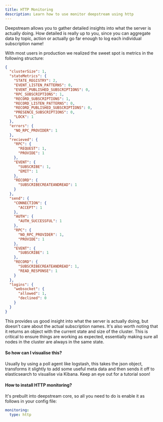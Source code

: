 ```yaml
---
title: HTTP Monitoring
description: Learn how to use monitor deepstream using http
---
```


Deepstream allows you to gather detailed insights into what the server is actually doing. How detailed is really up to you, since you can aggregate data by topic, action or actually go far enough to log each individual subscription name!

With most users in production we realized the sweet spot is metrics in the following structure:

```json
{
  "clusterSize": 1,
  "stateMetrics": {
    "STATE_REGISTRY": 2,
    "EVENT_LISTEN_PATTERNS": 0,
    "EVENT_PUBLISHED_SUBSCRIPTIONS": 0,
    "RPC_SUBSCRIPTIONS": 1,
    "RECORD_SUBSCRIPTIONS": 1,
    "RECORD_LISTEN_PATTERNS": 0,
    "RECORD_PUBLISHED_SUBSCRIPTIONS": 0,
    "PRESENCE_SUBSCRIPTIONS": 0,
    "LOCK": 1
  },
  "errors": {
    "NO_RPC_PROVIDER": 1
  },
  "recieved": {
    "RPC": {
      "REQUEST": 1,
      "PROVIDE": 1
    },
    "EVENT": {
      "SUBSCRIBE": 1,
      "EMIT": 1
    },
    "RECORD": {
      "SUBSCRIBECREATEANDREAD": 1
    }
  },
  "send": {
    "CONNECTION": {
      "ACCEPT": 1
    },
    "AUTH": {
      "AUTH_SUCCESSFUL": 1
    },
    "RPC": {
      "NO_RPC_PROVIDER": 1,
      "PROVIDE": 1
    },
    "EVENT": {
      "SUBSCRIBE": 1
    },
    "RECORD": {
      "SUBSCRIBECREATEANDREAD": 1,
      "READ_RESPONSE": 1
    }
  },
  "logins": {
    "websocket": {
      "allowed": 1,
      "declined": 0
    }
  }
}
```

This provides us good insight into what the server is actually doing, but doesn't care about the actual subscription names. It's also worth noting that it returns an object with the current state and size of the cluster. This is critical to ensure things are working as expected, essentially making sure all nodes in the cluster are always in the same state.

#### So how can I visualise this?

Usually by using a poll agent like logstash, this takes the json object, transforms it slightly to add some useful meta data and then sends it off to elasticsearch to visualise via Kibana. Keep an eye out for a tutorial  soon!

#### How to install HTTP monitoring?

It's prebuilt into deepstream core, so all you need to do is enable it as follows in your config file:

```yaml
monitoring:
  type: http
```

